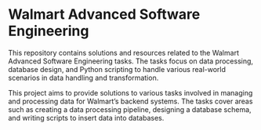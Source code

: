 # Walmart Advanced Software Engineering

This repository contains solutions and resources related to the Walmart Advanced Software Engineering tasks. The tasks focus on data processing, database design, and Python scripting to handle various real-world scenarios in data handling and transformation.


This project aims to provide solutions to various tasks involved in managing and processing data for Walmart’s backend systems. The tasks cover areas such as creating a data processing pipeline, designing a database schema, and writing scripts to insert data into databases.
